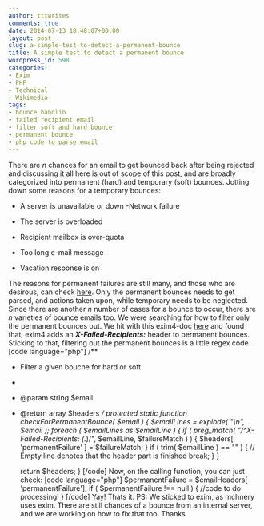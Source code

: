 ```yaml
---
author: tttwrites
comments: true
date: 2014-07-13 18:48:07+00:00
layout: post
slug: a-simple-test-to-detect-a-permanent-bounce
title: A simple test to detect a permanent bounce
wordpress_id: 598
categories:
- Exim
- PHP
- Technical
- Wikimedia
tags:
- bounce handlin
- failed recipient email
- filter soft and hard bounce
- permanent bounce
- php code to parse email
---
```


There are _n_ chances for an email to get bounced back after being rejected and discussing it all here is out of scope of this post, and are broadly categorized into permanent (hard) and temporary (soft) bounces. Jotting down some reasons for a temporary bounces:



	
  * A server is unavailable or down -Network failure

	
  * The server is overloaded

	
  * Recipient mailbox is over-quota 

	
  * Too long e-mail message 

        
  * Vacation response is on 


The reasons for permanent failures are still many, and those who are desirous, can check [here](http://www.activecampaign.com/help/bounces-soft-bounce-vs-hard-bounce/). 
Only the permanent bounces needs to get parsed, and actions taken upon, while temporary needs to be neglected. Since there are another _n_ number of cases for a bounce to occur, there are _n_ varieties of bounce emails too. We were searching for how to filter only the permanent bounces out.
We hit with this exim4-doc [here](http://www.exim.org/exim-html-current/doc/html/spec_html/ch-how_exim_receives_and_delivers_mail.html) and found that, exim4 adds an **_X-Failed-Recipients:_** header to permanent bounces. Sticking to that, filtering out the permanent bounces is a little regex code. 
[code language="php"]
/**
  * Filter a given boucne for hard or soft
  *
  * @param string $email
  * @return array $headers
  */
protected static function checkForPermanentBounce( $email ) {
	$emailLines = explode( "\n", $email );
	foreach ( $emailLines as $emailLine ) {
		if ( preg_match( "/^X-Failed-Recipients: (.*)/", $emailLine, $failureMatch ) ) {
			$headers[ 'permanentFailure' ] = $failureMatch;
		}
		if ( trim( $emailLine ) == "" ) {
			// Empty line denotes that the header part is finished
			break;
		}
	}

	return $headers;
}
[/code]
Now, on the calling function, you can just check:
[code language="php"]
$permanentFailure = $emailHeaders[ 'permanentFailure'];
if ( $permanentFailure !== null ) {
       //code to do processing!
}
[/code]
Yay! Thats it. 
PS: We sticked to exim, as mchnery uses exim. There are still chances of a bounce from an internal server, and we are working on how to fix that too. Thanks

